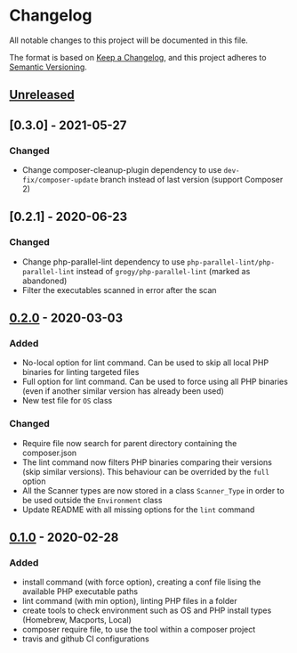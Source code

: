# Changelog
All notable changes to this project will be documented in this file.

The format is based on [Keep a Changelog](https://keepachangelog.com/en/1.0.0/),
and this project adheres to [Semantic Versioning](https://semver.org/spec/v2.0.0.html).

## [Unreleased]

## [0.3.0] - 2021-05-27

### Changed

- Change composer-cleanup-plugin dependency to use `dev-fix/composer-update` branch instead of last version (support Composer 2)

## [0.2.1] - 2020-06-23

### Changed

- Change php-parallel-lint dependency to use `php-parallel-lint/php-parallel-lint` instead of `grogy/php-parallel-lint` (marked as abandoned)
- Filter the executables scanned in error after the scan

## [0.2.0] - 2020-03-03

### Added

- No-local option for lint command. Can be used to skip all local PHP binaries for linting targeted files
- Full option for lint command. Can be used to force using all PHP binaries (even if another similar version has already been used)
- New test file for `OS` class

### Changed

- Require file now search for parent directory containing the composer.json
- The lint command now filters PHP binaries comparing their versions (skip similar versions). This behaviour can be overrided by the `full` option
- All the Scanner types are now stored in a class `Scanner_Type` in order to be used outside the `Environment` class
- Update README with all missing options for the `lint` command

## [0.1.0] - 2020-02-28

### Added

- install command (with force option), creating a conf file lising the available PHP executable paths
- lint command (with min option), linting PHP files in a folder
- create tools to check environment such as OS and PHP install types (Homebrew, Macports, Local)
- composer require file, to use the tool within a composer project
- travis and github CI configurations

[Unreleased]: https://github.com/kranack/lint-tool/compare/v0.2.0...HEAD
[0.2.0]: https://github.com/kranack/lint-tool/compare/v0.1.0...v0.2.0
[0.1.0]: https://github.com/kranack/lint-tool/releases/tag/v0.1.0